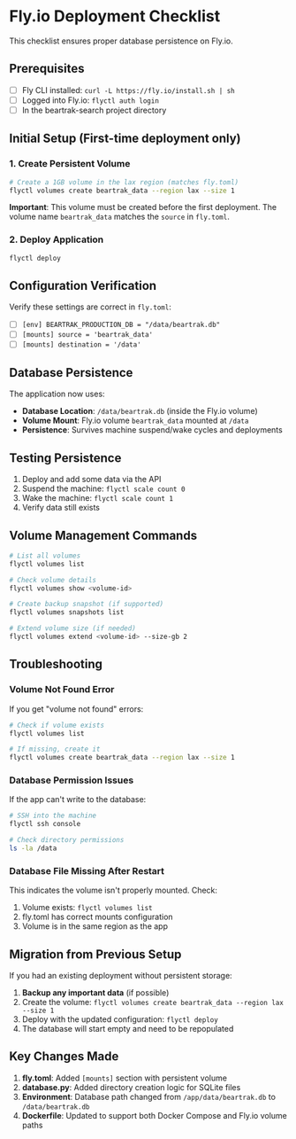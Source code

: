 # Fly.io Deployment Checklist

This checklist ensures proper database persistence on Fly.io.

## Prerequisites

- [ ] Fly CLI installed: `curl -L https://fly.io/install.sh | sh`
- [ ] Logged into Fly.io: `flyctl auth login`
- [ ] In the beartrak-search project directory

## Initial Setup (First-time deployment only)

### 1. Create Persistent Volume

```bash
# Create a 1GB volume in the lax region (matches fly.toml)
flyctl volumes create beartrak_data --region lax --size 1
```

**Important**: This volume must be created before the first deployment. The volume name `beartrak_data` matches the `source` in `fly.toml`.

### 2. Deploy Application

```bash
flyctl deploy
```

## Configuration Verification

Verify these settings are correct in `fly.toml`:

- [ ] `[env] BEARTRAK_PRODUCTION_DB = "/data/beartrak.db"`
- [ ] `[mounts] source = 'beartrak_data'`
- [ ] `[mounts] destination = '/data'`

## Database Persistence

The application now uses:
- **Database Location**: `/data/beartrak.db` (inside the Fly.io volume)
- **Volume Mount**: Fly.io volume `beartrak_data` mounted at `/data`
- **Persistence**: Survives machine suspend/wake cycles and deployments

## Testing Persistence

1. Deploy and add some data via the API
2. Suspend the machine: `flyctl scale count 0`
3. Wake the machine: `flyctl scale count 1`
4. Verify data still exists

## Volume Management Commands

```bash
# List all volumes
flyctl volumes list

# Check volume details
flyctl volumes show <volume-id>

# Create backup snapshot (if supported)
flyctl volumes snapshots list

# Extend volume size (if needed)
flyctl volumes extend <volume-id> --size-gb 2
```

## Troubleshooting

### Volume Not Found Error
If you get "volume not found" errors:
```bash
# Check if volume exists
flyctl volumes list

# If missing, create it
flyctl volumes create beartrak_data --region lax --size 1
```

### Database Permission Issues
If the app can't write to the database:
```bash
# SSH into the machine
flyctl ssh console

# Check directory permissions
ls -la /data
```

### Database File Missing After Restart
This indicates the volume isn't properly mounted. Check:
1. Volume exists: `flyctl volumes list`
2. fly.toml has correct mounts configuration
3. Volume is in the same region as the app

## Migration from Previous Setup

If you had an existing deployment without persistent storage:

1. **Backup any important data** (if possible)
2. Create the volume: `flyctl volumes create beartrak_data --region lax --size 1`
3. Deploy with the updated configuration: `flyctl deploy`
4. The database will start empty and need to be repopulated

## Key Changes Made

1. **fly.toml**: Added `[mounts]` section with persistent volume
2. **database.py**: Added directory creation logic for SQLite files
3. **Environment**: Database path changed from `/app/data/beartrak.db` to `/data/beartrak.db`
4. **Dockerfile**: Updated to support both Docker Compose and Fly.io volume paths
